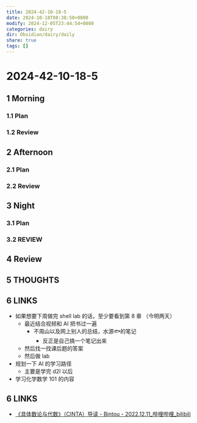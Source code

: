```yaml
---
title: 2024-42-10-18-5
date: 2024-10-18T08:38:50+0800
modify: 2024-12-05T23:44:54+0800
categories: dairy
dir: Obsidian/dairy/daily
share: true
tags: []
---
```


# 2024-42-10-18-5

## 1 Morning

### 1.1 Plan

### 1.2 Review

## 2 Afternoon

### 2.1 Plan

### 2.2 Review

## 3 Night

### 3.1 Plan

### 3.2 REVIEW

## 4 Review

## 5 THOUGHTS

## 6 LINKS

- 如果想要下周做完 shell lab 的话，至少要看到第 8 章 （今明两天）
	- 最近结合视频和 AI 把书过一遍
		- 不周山以及网上别人的总结，水源🐟的笔记
			- 反正是自己搞一个笔记出来
	- 然后找一找课后题的答案
	- 然后做 lab
- 规划一下 AI 的学习路径
	- 主要是学完 d2l 以后
- 学习化学数学 101 的内容

## 6 LINKS

- [《具体数论与代数》（CINTA）导读 - Bintou - 2022.12.11\_哔哩哔哩\_bilibili](https://www.bilibili.com/video/BV1xv4y1i7ki/?share_source=copy_web&vd_source=c2b4263c938caa879bbd428ca88d3b2e)